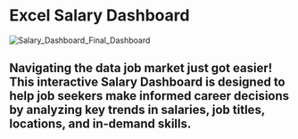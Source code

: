 # Excel Salary Dashboard

![Salary_Dashboard_Final_Dashboard](https://github.com/user-attachments/assets/ba43da84-1f91-4e83-9eb3-b4811dc2ce5b)

## Navigating the data job market just got easier! This interactive Salary Dashboard is designed to help job seekers make informed career decisions by analyzing key trends in salaries, job titles, locations, and in-demand skills.

